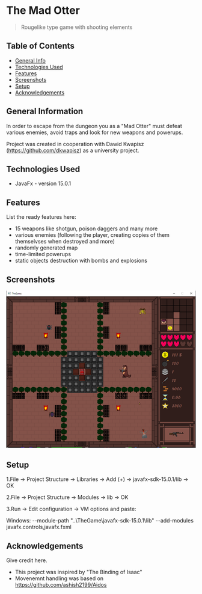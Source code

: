 # The Mad Otter
> Rougelike type game with shooting elements
## Table of Contents
* [General Info](#general-information)
* [Technologies Used](#technologies-used)
* [Features](#features)
* [Screenshots](#screenshots)
* [Setup](#setup)
* [Acknowledgements](#acknowledgements)


## General Information

In order to escape from the dungeon you as a "Mad Otter" must defeat various enemies, avoid traps and look for new weapons and powerups.

Project was created in cooperation with Dawid Kwapisz (https://github.com/dkwapisz) as a university project.


## Technologies Used
- JavaFx - version 15.0.1


## Features
List the ready features here:
- 15 weapons like shotgun, poison daggers and many more
- various enemies (following the player, creating copies of them themselvses when destroyed and more)
- randomly generated map
- time-limited powerups
- static objects destruction with bombs and explosions


## Screenshots
![Example screenshot](./img/screen1.png)


## Setup
1.File -> Project Structure -> Libraries -> Add (+) -> javafx-sdk-15.0.1/lib -> OK

2.File -> Project Structure -> Modules -> lib -> OK

3.Run -> Edit configuration -> VM options and paste:

Windows: --module-path "..\TheGame\javafx-sdk-15.0.1\lib" --add-modules javafx.controls,javafx.fxml



## Acknowledgements
Give credit here.
- This project was inspired by "The Binding of Isaac"
- Movenemnt handling was based on https://github.com/ashish2199/Aidos
